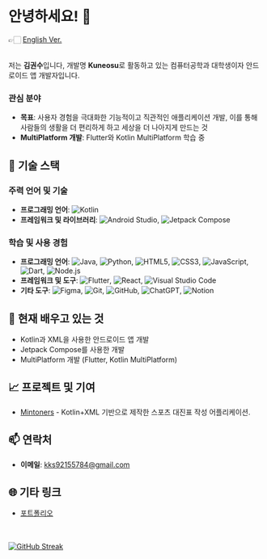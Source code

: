 # 안녕하세요! 👋 
👉🏻 [English Ver.](README_EN.md) <br><br>

저는 **김권수**입니다, 개발명 **Kuneosu**로 활동하고 있는 컴퓨터공학과 대학생이자 안드로이드 앱 개발자입니다. 

### 관심 분야
- **목표**: 사용자 경험을 극대화한 기능적이고 직관적인 애플리케이션 개발, 이를 통해 사람들의 생활을 더 편리하게 하고 세상을 더 나아지게 만드는 것
- **MultiPlatform 개발**: Flutter와 Kotlin MultiPlatform 학습 중

## 🔧 기술 스택

### 주력 언어 및 기술
- **프로그래밍 언어**: ![Kotlin](https://img.shields.io/badge/-Kotlin-0095D5?style=flat&logo=Kotlin&logoColor=white)
- **프레임워크 및 라이브러리**: ![Android Studio](https://img.shields.io/badge/-Android%20Studio-3DDC84?style=flat&logo=Android%20Studio&logoColor=white), ![Jetpack Compose](https://img.shields.io/badge/-Jetpack%20Compose-4285F4?style=flat&logo=Jetpack%20Compose&logoColor=white)

### 학습 및 사용 경험
- **프로그래밍 언어**: ![Java](https://img.shields.io/badge/-Java-007396?style=flat&logo=Java&logoColor=white), ![Python](https://img.shields.io/badge/-Python-3776AB?style=flat&logo=Python&logoColor=white), ![HTML5](https://img.shields.io/badge/-HTML5-E34F26?style=flat&logo=HTML5&logoColor=white), ![CSS3](https://img.shields.io/badge/-CSS3-1572B6?style=flat&logo=CSS3&logoColor=white), ![JavaScript](https://img.shields.io/badge/-JavaScript-F7DF1E?style=flat&logo=JavaScript&logoColor=black), ![Dart](https://img.shields.io/badge/-Dart-0175C2?style=flat&logo=Dart&logoColor=white), ![Node.js](https://img.shields.io/badge/-Node.js-339933?style=flat&logo=Node.js&logoColor=white)
- **프레임워크 및 도구**: ![Flutter](https://img.shields.io/badge/-Flutter-02569B?style=flat&logo=Flutter&logoColor=white), ![React](https://img.shields.io/badge/-React-61DAFB?style=flat&logo=React&logoColor=black), ![Visual Studio Code](https://img.shields.io/badge/-Visual%20Studio%20Code-007ACC?style=flat&logo=Visual%20Studio%20Code&logoColor=white)
- **기타 도구**: ![Figma](https://img.shields.io/badge/-Figma-F24E1E?style=flat&logo=Figma&logoColor=white), ![Git](https://img.shields.io/badge/-Git-F05032?style=flat&logo=Git&logoColor=white), ![GitHub](https://img.shields.io/badge/-GitHub-181717?style=flat&logo=GitHub&logoColor=white), ![ChatGPT](https://img.shields.io/badge/-ChatGPT-00A67E?style=flat&logo=OpenAI&logoColor=white), ![Notion](https://img.shields.io/badge/-Notion-000000?style=flat&logo=Notion&logoColor=white)

## 🌱 현재 배우고 있는 것

- Kotlin과 XML을 사용한 안드로이드 앱 개발
- Jetpack Compose를 사용한 개발
- MultiPlatform 개발 (Flutter, Kotlin MultiPlatform)

## 📈 프로젝트 및 기여

- [Mintoners](https://github.com/Kuneosu/Mintoners) - Kotlin+XML 기반으로 제작한 스포츠 대진표 작성 어플리케이션.
  
## 📫 연락처

- **이메일**: [kks92155784@gmail.com](mailto:kks92155784@gmail.com)

## 🌐 기타 링크

- [포트폴리오](https://kimkwonsu.notion.site/2bca6f20ec054d48802fa142de7b918f?pvs=74)

<br><br>
[![GitHub Streak](https://streak-stats.demolab.com?user=Kuneosu&mode=weekly)](https://git.io/streak-stats)
  <!--START_SECTION:waka-->
  <!--END_SECTION:waka-->
